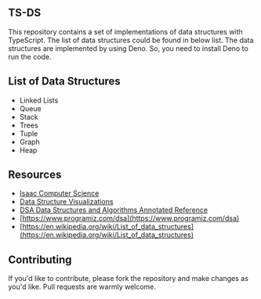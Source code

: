 ## TS-DS

This repository contains a set of implementations of data structures with TypeScript. The list of data structures could be found in below list. The data structures are implemented by using Deno. So, you need to install Deno to run the code.

## List of Data Structures

- Linked Lists
- Queue
- Stack
- Trees
- Tuple
- Graph
- Heap

## Resources

- [Isaac Computer Science](https://isaaccomputerscience.org/topics/data_structures?examBoard=all&stage=all)
- [Data Structure Visualizations](https://www.cs.usfca.edu/~galles/visualization/Algorithms.html)
- [DSA Data Structures and Algorithms Annotated Reference](https://www.academia.edu/30843807/DSA_Data_Structures_and_Algorithms_Annotated_Reference_with_Examples)
- [https://www.programiz.com/dsa](https://www.programiz.com/dsa)
- [https://en.wikipedia.org/wiki/List_of_data_structures](https://en.wikipedia.org/wiki/List_of_data_structures)

## Contributing

If you'd like to contribute, please fork the repository and make changes as you'd like. Pull requests are warmly welcome.
